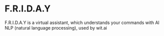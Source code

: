# F.R.I.D.A.Y
F.R.I.D.A.Y is a virtual assistant, which understands your commands with AI NLP (natural language processing), used by wit.ai
